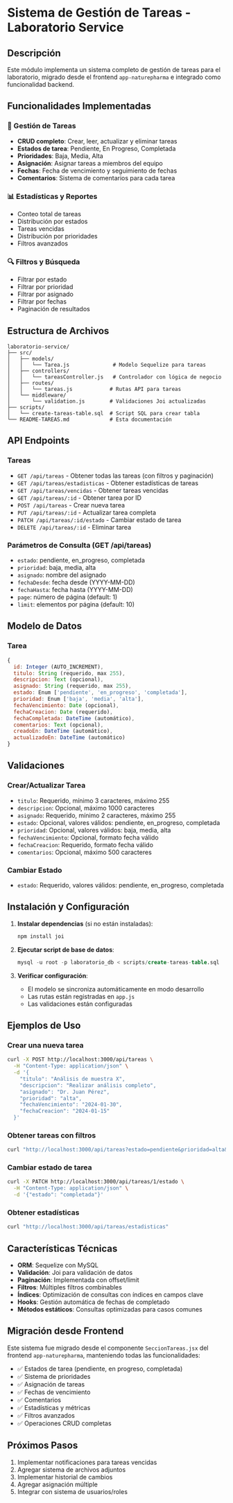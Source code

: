 # Sistema de Gestión de Tareas - Laboratorio Service

## Descripción
Este módulo implementa un sistema completo de gestión de tareas para el laboratorio, migrado desde el frontend `app-naturepharma` e integrado como funcionalidad backend.

## Funcionalidades Implementadas

### 🎯 Gestión de Tareas
- **CRUD completo**: Crear, leer, actualizar y eliminar tareas
- **Estados de tarea**: Pendiente, En Progreso, Completada
- **Prioridades**: Baja, Media, Alta
- **Asignación**: Asignar tareas a miembros del equipo
- **Fechas**: Fecha de vencimiento y seguimiento de fechas
- **Comentarios**: Sistema de comentarios para cada tarea

### 📊 Estadísticas y Reportes
- Conteo total de tareas
- Distribución por estados
- Tareas vencidas
- Distribución por prioridades
- Filtros avanzados

### 🔍 Filtros y Búsqueda
- Filtrar por estado
- Filtrar por prioridad
- Filtrar por asignado
- Filtrar por fechas
- Paginación de resultados

## Estructura de Archivos

```
laboratorio-service/
├── src/
│   ├── models/
│   │   └── Tarea.js              # Modelo Sequelize para tareas
│   ├── controllers/
│   │   └── tareasController.js   # Controlador con lógica de negocio
│   ├── routes/
│   │   └── tareas.js            # Rutas API para tareas
│   └── middleware/
│       └── validation.js        # Validaciones Joi actualizadas
├── scripts/
│   └── create-tareas-table.sql  # Script SQL para crear tabla
└── README-TAREAS.md             # Esta documentación
```

## API Endpoints

### Tareas
- `GET /api/tareas` - Obtener todas las tareas (con filtros y paginación)
- `GET /api/tareas/estadisticas` - Obtener estadísticas de tareas
- `GET /api/tareas/vencidas` - Obtener tareas vencidas
- `GET /api/tareas/:id` - Obtener tarea por ID
- `POST /api/tareas` - Crear nueva tarea
- `PUT /api/tareas/:id` - Actualizar tarea completa
- `PATCH /api/tareas/:id/estado` - Cambiar estado de tarea
- `DELETE /api/tareas/:id` - Eliminar tarea

### Parámetros de Consulta (GET /api/tareas)
- `estado`: pendiente, en_progreso, completada
- `prioridad`: baja, media, alta
- `asignado`: nombre del asignado
- `fechaDesde`: fecha desde (YYYY-MM-DD)
- `fechaHasta`: fecha hasta (YYYY-MM-DD)
- `page`: número de página (default: 1)
- `limit`: elementos por página (default: 10)

## Modelo de Datos

### Tarea
```javascript
{
  id: Integer (AUTO_INCREMENT),
  titulo: String (requerido, max 255),
  descripcion: Text (opcional),
  asignado: String (requerido, max 255),
  estado: Enum ['pendiente', 'en_progreso', 'completada'],
  prioridad: Enum ['baja', 'media', 'alta'],
  fechaVencimiento: Date (opcional),
  fechaCreacion: Date (requerido),
  fechaCompletada: DateTime (automático),
  comentarios: Text (opcional),
  creadoEn: DateTime (automático),
  actualizadoEn: DateTime (automático)
}
```

## Validaciones

### Crear/Actualizar Tarea
- `titulo`: Requerido, mínimo 3 caracteres, máximo 255
- `descripcion`: Opcional, máximo 1000 caracteres
- `asignado`: Requerido, mínimo 2 caracteres, máximo 255
- `estado`: Opcional, valores válidos: pendiente, en_progreso, completada
- `prioridad`: Opcional, valores válidos: baja, media, alta
- `fechaVencimiento`: Opcional, formato fecha válido
- `fechaCreacion`: Requerido, formato fecha válido
- `comentarios`: Opcional, máximo 500 caracteres

### Cambiar Estado
- `estado`: Requerido, valores válidos: pendiente, en_progreso, completada

## Instalación y Configuración

1. **Instalar dependencias** (si no están instaladas):
   ```bash
   npm install joi
   ```

2. **Ejecutar script de base de datos**:
   ```sql
   mysql -u root -p laboratorio_db < scripts/create-tareas-table.sql
   ```

3. **Verificar configuración**:
   - El modelo se sincroniza automáticamente en modo desarrollo
   - Las rutas están registradas en `app.js`
   - Las validaciones están configuradas

## Ejemplos de Uso

### Crear una nueva tarea
```bash
curl -X POST http://localhost:3000/api/tareas \
  -H "Content-Type: application/json" \
  -d '{
    "titulo": "Análisis de muestra X",
    "descripcion": "Realizar análisis completo",
    "asignado": "Dr. Juan Pérez",
    "prioridad": "alta",
    "fechaVencimiento": "2024-01-30",
    "fechaCreacion": "2024-01-15"
  }'
```

### Obtener tareas con filtros
```bash
curl "http://localhost:3000/api/tareas?estado=pendiente&prioridad=alta&page=1&limit=5"
```

### Cambiar estado de tarea
```bash
curl -X PATCH http://localhost:3000/api/tareas/1/estado \
  -H "Content-Type: application/json" \
  -d '{"estado": "completada"}'
```

### Obtener estadísticas
```bash
curl "http://localhost:3000/api/tareas/estadisticas"
```

## Características Técnicas

- **ORM**: Sequelize con MySQL
- **Validación**: Joi para validación de datos
- **Paginación**: Implementada con offset/limit
- **Filtros**: Múltiples filtros combinables
- **Índices**: Optimización de consultas con índices en campos clave
- **Hooks**: Gestión automática de fechas de completado
- **Métodos estáticos**: Consultas optimizadas para casos comunes

## Migración desde Frontend

Este sistema fue migrado desde el componente `SeccionTareas.jsx` del frontend `app-naturepharma`, manteniendo todas las funcionalidades:

- ✅ Estados de tarea (pendiente, en progreso, completada)
- ✅ Sistema de prioridades
- ✅ Asignación de tareas
- ✅ Fechas de vencimiento
- ✅ Comentarios
- ✅ Estadísticas y métricas
- ✅ Filtros avanzados
- ✅ Operaciones CRUD completas

## Próximos Pasos

1. Implementar notificaciones para tareas vencidas
2. Agregar sistema de archivos adjuntos
3. Implementar historial de cambios
4. Agregar asignación múltiple
5. Integrar con sistema de usuarios/roles